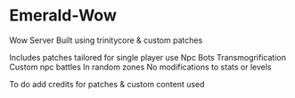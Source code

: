 # Emerald-Wow
Wow Server Built using trinitycore & custom patches 

Includes patches tailored for single player use
Npc Bots 
Transmogrification 
Custom npc battles In random zones
No modifications to stats or levels


To do 
add credits for patches & custom content used 


